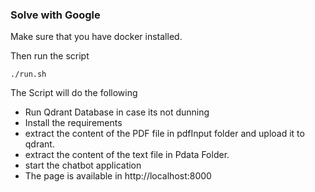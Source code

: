 ### Solve with Google
Make sure that you have docker installed. 

Then run the script 
````
./run.sh
````


The Script will do the following 
* Run Qdrant Database in case its not dunning 
* Install the requirements 
* extract the content of the PDF file in pdfInput folder and upload it to qdrant.
*  extract the content of the text file in Pdata Folder.
*  start the chatbot application 
*  The page is available in http://localhost:8000